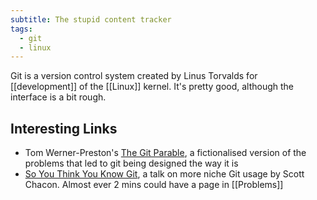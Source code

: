 ```yaml
---
subtitle: The stupid content tracker
tags:
  - git
  - linux
---
```

Git is a version control system created by Linus Torvalds for [[development]] of the [[Linux]] kernel.  It's pretty good, although the interface is a bit rough.

## Interesting Links

- Tom Werner-Preston's [The Git Parable](https://tom.preston-werner.com/2009/05/19/the-git-parable), a fictionalised version of the problems that led to git being designed the way it is
- [So You Think You Know Git](https://www.youtube.com/watch?v=aolI_Rz0ZqY), a talk on more niche Git usage by Scott Chacon. Almost ever 2 mins could have a page in [[Problems]]